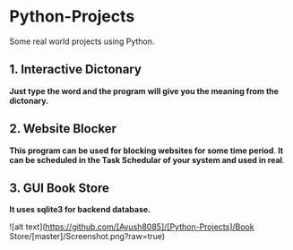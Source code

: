 # Python-Projects
Some real world projects using Python.


## 1. Interactive Dictonary
**Just type the word and the program will give you the meaning from the dictonary.**

## 2. Website Blocker
**This program can be used for blocking websites for some time period**.
**It can be scheduled in the Task Schedular of your system and used in real**.

## 3. GUI Book Store
**It uses sqlite3 for backend database.**

![alt text](https://github.com/[Ayush8085]/[Python-Projects]/Book Store/[master]/Screenshot.png?raw=true)
